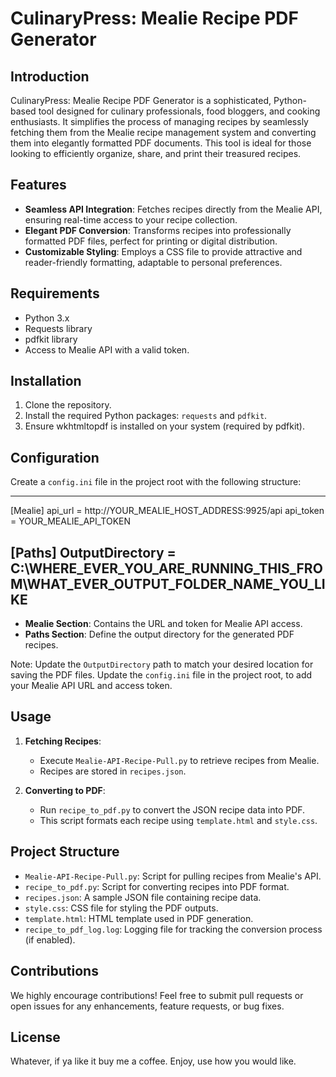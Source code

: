 
# CulinaryPress: Mealie Recipe PDF Generator

## Introduction
CulinaryPress: Mealie Recipe PDF Generator is a sophisticated, Python-based tool designed for culinary professionals, food bloggers, and cooking enthusiasts. It simplifies the process of managing recipes by seamlessly fetching them from the Mealie recipe management system and converting them into elegantly formatted PDF documents. This tool is ideal for those looking to efficiently organize, share, and print their treasured recipes.

## Features
- **Seamless API Integration**: Fetches recipes directly from the Mealie API, ensuring real-time access to your recipe collection.
- **Elegant PDF Conversion**: Transforms recipes into professionally formatted PDF files, perfect for printing or digital distribution.
- **Customizable Styling**: Employs a CSS file to provide attractive and reader-friendly formatting, adaptable to personal preferences.

## Requirements
- Python 3.x
- Requests library
- pdfkit library
- Access to Mealie API with a valid token.

## Installation
1. Clone the repository.
2. Install the required Python packages: `requests` and `pdfkit`.
3. Ensure wkhtmltopdf is installed on your system (required by pdfkit).


## Configuration
Create a `config.ini` file in the project root with the following structure:

------------------------------------------
[Mealie]
api_url = http://YOUR_MEALIE_HOST_ADDRESS:9925/api
api_token = YOUR_MEALIE_API_TOKEN

[Paths]
OutputDirectory = C:\WHERE_EVER_YOU_ARE_RUNNING_THIS_FROM\WHAT_EVER_OUTPUT_FOLDER_NAME_YOU_LIKE
-------------------------------------------

- **Mealie Section**: Contains the URL and token for Mealie API access.
- **Paths Section**: Define the output directory for the generated PDF recipes.

Note: Update the `OutputDirectory` path to match your desired location for saving the PDF files.
Update the `config.ini` file in the project root, to add your Mealie API URL and access token.

## Usage
1. **Fetching Recipes**:
   - Execute `Mealie-API-Recipe-Pull.py` to retrieve recipes from Mealie.
   - Recipes are stored in `recipes.json`.

2. **Converting to PDF**:
   - Run `recipe_to_pdf.py` to convert the JSON recipe data into PDF.
   - This script formats each recipe using `template.html` and `style.css`.

## Project Structure
- `Mealie-API-Recipe-Pull.py`: Script for pulling recipes from Mealie's API.
- `recipe_to_pdf.py`: Script for converting recipes into PDF format.
- `recipes.json`: A sample JSON file containing recipe data.
- `style.css`: CSS file for styling the PDF outputs.
- `template.html`: HTML template used in PDF generation.
- `recipe_to_pdf_log.log`: Logging file for tracking the conversion process (if enabled).

## Contributions
We highly encourage contributions! Feel free to submit pull requests or open issues for any enhancements, feature requests, or bug fixes.

## License
Whatever, if ya like it buy me a coffee. Enjoy, use how you would like.
